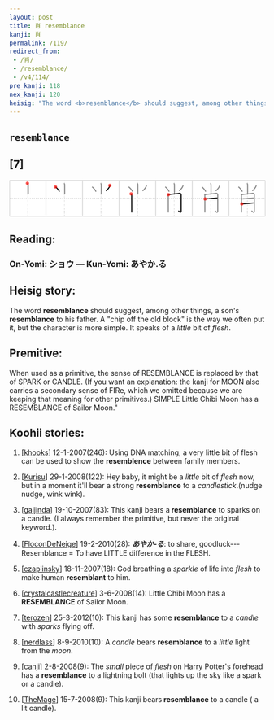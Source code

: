 ```yaml
---
layout: post
title: 肖 resemblance
kanji: 肖
permalink: /119/
redirect_from:
 - /肖/
 - /resemblance/
 - /v4/114/
pre_kanji: 118
nex_kanji: 120
heisig: "The word <b>resemblance</b> should suggest, among other things, a son's <b>resemblance</b> to his father. A &quot;chip off the old block&quot; is the way we often put it, but the character is more simple. It speaks of a <i>little</i> bit of <i>flesh</i>. When used as a primitive, the sense of RESEMBLANCE is replaced by that of SPARK or CANDLE. (If you want an explanation: the kanji for MOON also carries a secondary sense of FIRe, which we omitted because we are keeping that meaning for other primitives.) SIMPLE  Little Chibi Moon has a RESEMBLANCE of Sailor Moon.""
---
```


## `resemblance`

## [7]

<div class="stroke"><img src="../images/E88296.png" /></div>

## Reading:

### On-Yomi: ショウ &mdash; Kun-Yomi: あやか.る

## Heisig story:

The word <b>resemblance</b> should suggest, among other things, a son's <b>resemblance</b> to his father. A &quot;chip off the old block&quot; is the way we often put it, but the character is more simple. It speaks of a <i>little</i> bit of <i>flesh</i>.

## Premitive:

When used as a primitive, the sense of RESEMBLANCE is replaced by that of SPARK or CANDLE. (If you want an explanation: the kanji for MOON also carries a secondary sense of FIRe, which we omitted because we are keeping that meaning for other primitives.) SIMPLE  Little Chibi Moon has a RESEMBLANCE of Sailor Moon."

## Koohii stories:

1) [<a href="http://kanji.koohii.com/profile/khooks">khooks</a>] 12-1-2007(246): Using DNA matching, a very little bit of flesh can be used to show the <strong>resemblence</strong> between family members.

2) [<a href="http://kanji.koohii.com/profile/Kurisu">Kurisu</a>] 29-1-2008(122): Hey baby, it might be a <em>little</em> bit of <em>flesh</em> now, but in a moment it&#039;ll bear a strong <strong>resemblance</strong> to a <em>candlestick</em>.(nudge nudge, wink wink).

3) [<a href="http://kanji.koohii.com/profile/gaijinda">gaijinda</a>] 19-10-2007(83): This kanji bears a<strong> resemblance</strong> to sparks on a candle. (I always remember the primitive, but never the original keyword.).

4) [<a href="http://kanji.koohii.com/profile/FloconDeNeige">FloconDeNeige</a>] 19-2-2010(28): <em><strong>あやか-る</strong></em>: to share, goodluck---Resemblance = To have LITTLE difference in the FLESH.

5) [<a href="http://kanji.koohii.com/profile/czaplinsky">czaplinsky</a>] 18-11-2007(18): God breathing a <em>sparkle</em> of life into <em>flesh</em> to make human <strong>resemblant</strong> to him.

6) [<a href="http://kanji.koohii.com/profile/crystalcastlecreature">crystalcastlecreature</a>] 3-6-2008(14): Little Chibi Moon has a<strong> RESEMBLANCE</strong> of Sailor Moon.

7) [<a href="http://kanji.koohii.com/profile/terozen">terozen</a>] 25-3-2012(10): This kanji has some <strong>resemblance</strong> to a <em>candle</em> with <em>sparks</em> flying off.

8) [<a href="http://kanji.koohii.com/profile/nerdlass">nerdlass</a>] 8-9-2010(10): A <em>candle</em> bears<strong> resemblance</strong> to a <em>little</em> light from the <em>moon</em>.

9) [<a href="http://kanji.koohii.com/profile/canji">canji</a>] 2-8-2008(9): The <em>small</em> piece of <em>flesh</em> on Harry Potter&#039;s forehead has a <strong>resemblance</strong> to a lightning bolt (that lights up the sky like a spark or a candle).

10) [<a href="http://kanji.koohii.com/profile/TheMage">TheMage</a>] 15-7-2008(9): This kanji bears<strong> resemblance</strong> to a candle ( a lit candle).
